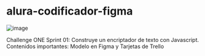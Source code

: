 # alura-codificador-figma
![image](https://user-images.githubusercontent.com/92555151/186656699-65022448-cfa3-4c35-ba20-a820bd94d63d.png)

Challenge ONE Sprint 01:
Construye un encriptador de texto con Javascript.
Contenidos importantes: Modelo en Figma y Tarjetas de Trello

